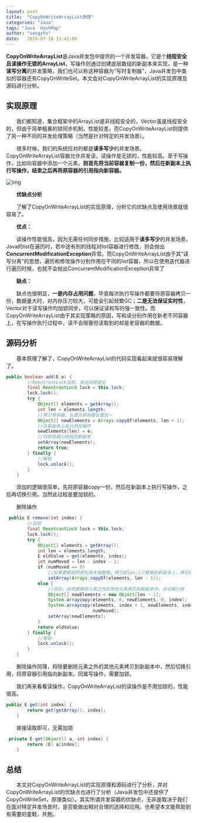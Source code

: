 ```yaml
---
layout: post
title:  "CopyOnWriteArrayList原理"
categories: "Java"
tags: "Java  HashMap"
author: "songzhx"
date:   2018-07-16 13:41:00
---
```


 **CopyOnWriteArrayList**是Java并发包中提供的一个并发容器，它是个**线程安全且读操作无锁的ArrayList**，写操作则通过创建底层数组的新副本来实现，是一种**读写分离**的并发策略，我们也可以称这种容器为"写时复制器"，Java并发包中类似的容器还有CopyOnWriteSet。本文会对CopyOnWriteArrayList的实现原理及源码进行分析。

## 实现原理

　　我们都知道，集合框架中的ArrayList是非线程安全的，Vector虽是线程安全的，但由于简单粗暴的锁同步机制，性能较差。而CopyOnWriteArrayList则提供了另一种不同的并发处理策略（当然是针对特定的并发场景）。

　　很多时候，我们的系统应对的都是**读多写少**的并发场景。CopyOnWriteArrayList容器允许并发读，读操作是无锁的，性能较高。至于写操作，比如向容器中添加一个元素，**则首先将当前容器复制一份，然后在新副本上执行写操作，结束之后再将原容器的引用指向新容器。**

![img](https://tva1.sinaimg.cn/large/006y8mN6gy1g6fcrysfqfj318k0u0do9.jpg)

　　**优缺点分析**

　　了解了CopyOnWriteArrayList的实现原理，分析它的优缺点及使用场景就很容易了。

　　**优点：**

　　读操作性能很高，因为无需任何同步措施，比较适用于**读多写少**的并发场景。Java的list在遍历时，若中途有别的线程对list容器进行修改，则会抛出**ConcurrentModificationException**异常。而CopyOnWriteArrayList由于其"读写分离"的思想，遍历和修改操作分别作用在不同的list容器，所以在使用迭代器进行遍历时候，也就不会抛出ConcurrentModificationException异常了

　　**缺点：**

　　缺点也很明显，**一是内存占用问题**，毕竟每次执行写操作都要将原容器拷贝一份，数据量大时，对内存压力较大，可能会引起频繁GC；**二是无法保证实时性**，Vector对于读写操作均加锁同步，可以保证读和写的强一致性。而CopyOnWriteArrayList由于其实现策略的原因，写和读分别作用在新老不同容器上，在写操作执行过程中，读不会阻塞但读取到的却是老容器的数据。

## 源码分析

　　基本原理了解了，CopyOnWriteArrayList的代码实现看起来就很容易理解了。

```java
public boolean add(E e) {
        //ReentrantLock加锁，保证线程安全
        final ReentrantLock lock = this.lock;
        lock.lock();
        try {
            Object[] elements = getArray();
            int len = elements.length;
            //拷贝原容器，长度为原容器长度加一
            Object[] newElements = Arrays.copyOf(elements, len + 1);
            //在新副本上执行添加操作
            newElements[len] = e;
            //将原容器引用指向新副本
            setArray(newElements);
            return true;
        } finally {
            //解锁
            lock.unlock();
        }
    }    
```


　　添加的逻辑很简单，先将原容器copy一份，然后在新副本上执行写操作，之后再切换引用。当然此过程是要加锁的。

　　删除操作


```java
 public E remove(int index) {
        //加锁
        final ReentrantLock lock = this.lock;
        lock.lock();
        try {
            Object[] elements = getArray();
            int len = elements.length;
            E oldValue = get(elements, index);
            int numMoved = len - index - 1;
            if (numMoved == 0)
                //如果要删除的是列表末端数据，拷贝前len-1个数据到新副本上，再切换引用
                setArray(Arrays.copyOf(elements, len - 1));
            else {
                //否则，将除要删除元素之外的其他元素拷贝到新副本中，并切换引用
                Object[] newElements = new Object[len - 1];
                System.arraycopy(elements, 0, newElements, 0, index);
                System.arraycopy(elements, index + 1, newElements, index,
                                 numMoved);
                setArray(newElements);
            }
            return oldValue;
        } finally {
            //解锁
            lock.unlock();
        }
    }
```

　　删除操作同理，将除要删除元素之外的其他元素拷贝到新副本中，然后切换引用，将原容器引用指向新副本。同属写操作，需要加锁。

　　我们再来看看读操作，CopyOnWriteArrayList的读操作是不用加锁的，性能很高。

```java
public E get(int index) {
        return get(getArray(), index);
    }
```

　　直接读取即可，无需加锁

```java
 private E get(Object[] a, int index) {
        return (E) a[index];
    }
```

##  总结

　　本文对CopyOnWriteArrayList的实现原理和源码进行了分析，并对CopyOnWriteArrayList的优缺点也进行了分析（Java并发包中还提供了CopyOnWriteSet，原理类似）。其实所谓并发容器的优缺点，无非是取决于我们在面对特定并发场景时，是否能做出相对合理的选择和应用。也希望本文能帮助到有需要的童鞋，共勉。